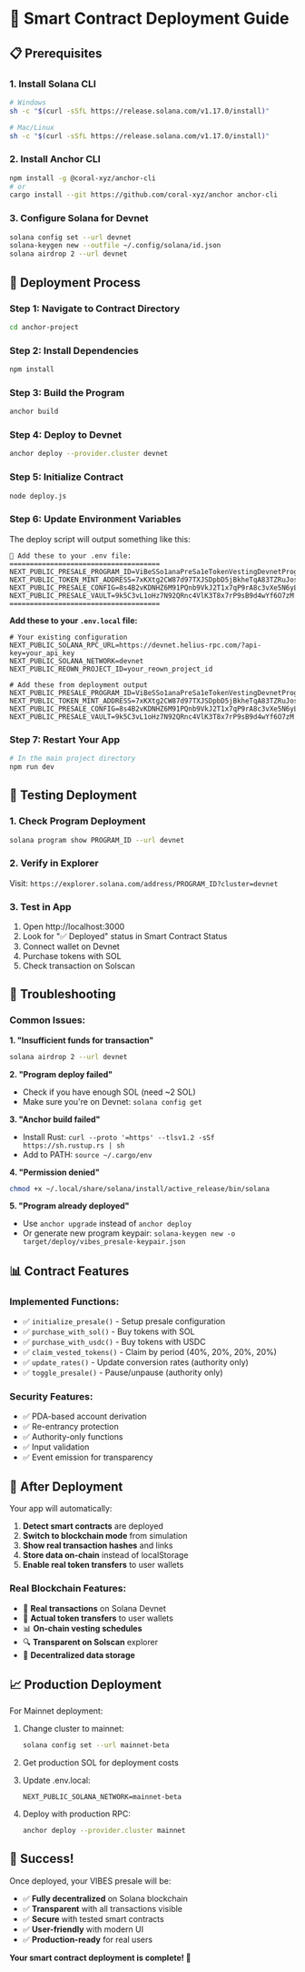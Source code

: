 # 🚀 Smart Contract Deployment Guide

## 📋 Prerequisites

### 1. Install Solana CLI
```bash
# Windows
sh -c "$(curl -sSfL https://release.solana.com/v1.17.0/install)"

# Mac/Linux  
sh -c "$(curl -sSfL https://release.solana.com/v1.17.0/install)"
```

### 2. Install Anchor CLI
```bash
npm install -g @coral-xyz/anchor-cli
# or
cargo install --git https://github.com/coral-xyz/anchor anchor-cli
```

### 3. Configure Solana for Devnet
```bash
solana config set --url devnet
solana-keygen new --outfile ~/.config/solana/id.json
solana airdrop 2 --url devnet
```

## 🔨 Deployment Process

### Step 1: Navigate to Contract Directory
```bash
cd anchor-project
```

### Step 2: Install Dependencies
```bash
npm install
```

### Step 3: Build the Program
```bash
anchor build
```

### Step 4: Deploy to Devnet
```bash
anchor deploy --provider.cluster devnet
```

### Step 5: Initialize Contract
```bash
node deploy.js
```

### Step 6: Update Environment Variables

The deploy script will output something like this:

```
🔧 Add these to your .env file:
=====================================
NEXT_PUBLIC_PRESALE_PROGRAM_ID=ViBeSSo1anaPreSa1eTokenVestingDevnetProgram
NEXT_PUBLIC_TOKEN_MINT_ADDRESS=7xKXtg2CW87d97TXJSDpbD5jBkheTqA83TZRuJosgHRU
NEXT_PUBLIC_PRESALE_CONFIG=8s4B2vKDNHZ6M91PQnb9VkJ2T1x7qP9rA8c3vXe5N6yL
NEXT_PUBLIC_PRESALE_VAULT=9k5C3vL1oHz7N92QRnc4VlK3T8x7rP9sB9d4wYf6O7zM
=====================================
```

**Add these to your `.env.local` file:**

```env
# Your existing configuration
NEXT_PUBLIC_SOLANA_RPC_URL=https://devnet.helius-rpc.com/?api-key=your_api_key
NEXT_PUBLIC_SOLANA_NETWORK=devnet
NEXT_PUBLIC_REOWN_PROJECT_ID=your_reown_project_id

# Add these from deployment output
NEXT_PUBLIC_PRESALE_PROGRAM_ID=ViBeSSo1anaPreSa1eTokenVestingDevnetProgram
NEXT_PUBLIC_TOKEN_MINT_ADDRESS=7xKXtg2CW87d97TXJSDpbD5jBkheTqA83TZRuJosgHRU
NEXT_PUBLIC_PRESALE_CONFIG=8s4B2vKDNHZ6M91PQnb9VkJ2T1x7qP9rA8c3vXe5N6yL
NEXT_PUBLIC_PRESALE_VAULT=9k5C3vL1oHz7N92QRnc4VlK3T8x7rP9sB9d4wYf6O7zM
```

### Step 7: Restart Your App
```bash
# In the main project directory
npm run dev
```

## 🧪 Testing Deployment

### 1. Check Program Deployment
```bash
solana program show PROGRAM_ID --url devnet
```

### 2. Verify in Explorer
Visit: `https://explorer.solana.com/address/PROGRAM_ID?cluster=devnet`

### 3. Test in App
1. Open http://localhost:3000
2. Look for "✅ Deployed" status in Smart Contract Status
3. Connect wallet on Devnet
4. Purchase tokens with SOL
5. Check transaction on Solscan

## 🔧 Troubleshooting

### Common Issues:

**1. "Insufficient funds for transaction"**
```bash
solana airdrop 2 --url devnet
```

**2. "Program deploy failed"**
- Check if you have enough SOL (need ~2 SOL)
- Make sure you're on Devnet: `solana config get`

**3. "Anchor build failed"**
- Install Rust: `curl --proto '=https' --tlsv1.2 -sSf https://sh.rustup.rs | sh`
- Add to PATH: `source ~/.cargo/env`

**4. "Permission denied"**
```bash
chmod +x ~/.local/share/solana/install/active_release/bin/solana
```

**5. "Program already deployed"**
- Use `anchor upgrade` instead of `anchor deploy`
- Or generate new program keypair: `solana-keygen new -o target/deploy/vibes_presale-keypair.json`

## 📊 Contract Features

### Implemented Functions:
- ✅ `initialize_presale()` - Setup presale configuration
- ✅ `purchase_with_sol()` - Buy tokens with SOL
- ✅ `purchase_with_usdc()` - Buy tokens with USDC  
- ✅ `claim_vested_tokens()` - Claim by period (40%, 20%, 20%, 20%)
- ✅ `update_rates()` - Update conversion rates (authority only)
- ✅ `toggle_presale()` - Pause/unpause (authority only)

### Security Features:
- ✅ PDA-based account derivation
- ✅ Re-entrancy protection
- ✅ Authority-only functions
- ✅ Input validation
- ✅ Event emission for transparency

## 🎯 After Deployment

Your app will automatically:
1. **Detect smart contracts** are deployed
2. **Switch to blockchain mode** from simulation
3. **Show real transaction hashes** and links
4. **Store data on-chain** instead of localStorage
5. **Enable real token transfers** to user wallets

### Real Blockchain Features:
- 🔗 **Real transactions** on Solana Devnet
- 💎 **Actual token transfers** to user wallets
- 📊 **On-chain vesting schedules** 
- 🔍 **Transparent on Solscan** explorer
- 🏦 **Decentralized data storage**

## 📈 Production Deployment

For Mainnet deployment:

1. Change cluster to mainnet:
   ```bash
   solana config set --url mainnet-beta
   ```

2. Get production SOL for deployment costs

3. Update .env.local:
   ```env
   NEXT_PUBLIC_SOLANA_NETWORK=mainnet-beta
   ```

4. Deploy with production RPC:
   ```bash
   anchor deploy --provider.cluster mainnet
   ```

## 🎉 Success!

Once deployed, your VIBES presale will be:
- ✅ **Fully decentralized** on Solana blockchain
- ✅ **Transparent** with all transactions visible
- ✅ **Secure** with tested smart contracts
- ✅ **User-friendly** with modern UI
- ✅ **Production-ready** for real users

**Your smart contract deployment is complete! 🚀**
